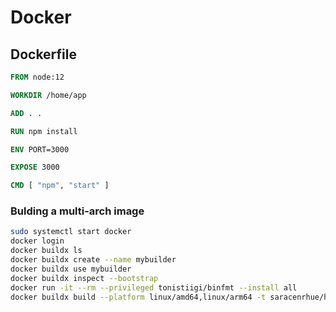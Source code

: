 # Docker

## Dockerfile

```dockerfile
FROM node:12

WORKDIR /home/app

ADD . .

RUN npm install

ENV PORT=3000

EXPOSE 3000

CMD [ "npm", "start" ]
```

### Bulding a multi-arch image

```bash
sudo systemctl start docker
docker login
docker buildx ls
docker buildx create --name mybuilder
docker buildx use mybuilder
docker buildx inspect --bootstrap
docker run -it --rm --privileged tonistiigi/binfmt --install all
docker buildx build --platform linux/amd64,linux/arm64 -t saracenrhue/helloworld:latest . --push

```
